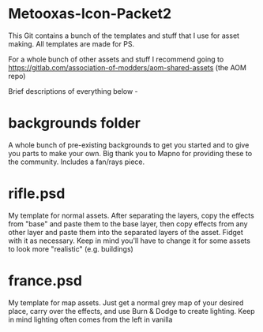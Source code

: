 # Metooxas-Icon-Packet2
This Git contains a bunch of the templates and stuff that I use for asset making. All templates are made for PS. 

For a whole bunch of other assets and stuff I recommend going to https://gitlab.com/association-of-modders/aom-shared-assets (the AOM repo)

Brief descriptions of everything below -

# backgrounds folder
A whole bunch of pre-existing backgrounds to get you started and to give you parts to make your own. Big thank you to Mapno for providing these to the community. Includes a fan/rays piece.

# rifle.psd
My template for normal assets. After separating the layers, copy the effects from "base" and paste them to the base layer, then copy effects from any other layer and paste them into the separated layers of the asset. Fidget with it as necessary. Keep in mind you'll have to change it for some assets to look more "realistic" (e.g. buildings)

# france.psd
My template for map assets. Just get a normal grey map of your desired place, carry over the effects, and use Burn & Dodge to create lighting. Keep in mind lighting often comes from the left in vanilla